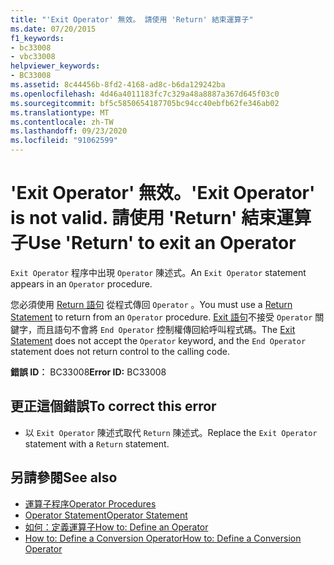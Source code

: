 ```yaml
---
title: "'Exit Operator' 無效。 請使用 'Return' 結束運算子"
ms.date: 07/20/2015
f1_keywords:
- bc33008
- vbc33008
helpviewer_keywords:
- BC33008
ms.assetid: 8c44456b-8fd2-4168-ad8c-b6da129242ba
ms.openlocfilehash: 4d46a4011183fc7c329a48a8887a367d645f03c0
ms.sourcegitcommit: bf5c5850654187705bc94cc40ebfb62fe346ab02
ms.translationtype: MT
ms.contentlocale: zh-TW
ms.lasthandoff: 09/23/2020
ms.locfileid: "91062599"
---
```

# <a name="exit-operator-is-not-valid-use-return-to-exit-an-operator"></a><span data-ttu-id="655ae-103">'Exit Operator' 無效。</span><span class="sxs-lookup"><span data-stu-id="655ae-103">'Exit Operator' is not valid.</span></span> <span data-ttu-id="655ae-104">請使用 'Return' 結束運算子</span><span class="sxs-lookup"><span data-stu-id="655ae-104">Use 'Return' to exit an Operator</span></span>

<span data-ttu-id="655ae-105">`Exit Operator` 程序中出現 `Operator` 陳述式。</span><span class="sxs-lookup"><span data-stu-id="655ae-105">An `Exit Operator` statement appears in an `Operator` procedure.</span></span>  
  
 <span data-ttu-id="655ae-106">您必須使用 [Return 語句](../language-reference/statements/return-statement.md) 從程式傳回 `Operator` 。</span><span class="sxs-lookup"><span data-stu-id="655ae-106">You must use a [Return Statement](../language-reference/statements/return-statement.md) to return from an `Operator` procedure.</span></span> <span data-ttu-id="655ae-107">[Exit 語句](../language-reference/statements/exit-statement.md)不接受 `Operator` 關鍵字，而且語句不會將 `End Operator` 控制權傳回給呼叫程式碼。</span><span class="sxs-lookup"><span data-stu-id="655ae-107">The [Exit Statement](../language-reference/statements/exit-statement.md) does not accept the `Operator` keyword, and the `End Operator` statement does not return control to the calling code.</span></span>  
  
 <span data-ttu-id="655ae-108">**錯誤 ID︰** BC33008</span><span class="sxs-lookup"><span data-stu-id="655ae-108">**Error ID:** BC33008</span></span>  
  
## <a name="to-correct-this-error"></a><span data-ttu-id="655ae-109">更正這個錯誤</span><span class="sxs-lookup"><span data-stu-id="655ae-109">To correct this error</span></span>  
  
- <span data-ttu-id="655ae-110">以 `Exit Operator` 陳述式取代 `Return` 陳述式。</span><span class="sxs-lookup"><span data-stu-id="655ae-110">Replace the `Exit Operator` statement with a `Return` statement.</span></span>  
  
## <a name="see-also"></a><span data-ttu-id="655ae-111">另請參閱</span><span class="sxs-lookup"><span data-stu-id="655ae-111">See also</span></span>

- [<span data-ttu-id="655ae-112">運算子程序</span><span class="sxs-lookup"><span data-stu-id="655ae-112">Operator Procedures</span></span>](../programming-guide/language-features/procedures/operator-procedures.md)
- [<span data-ttu-id="655ae-113">Operator Statement</span><span class="sxs-lookup"><span data-stu-id="655ae-113">Operator Statement</span></span>](../language-reference/statements/operator-statement.md)
- [<span data-ttu-id="655ae-114">如何：定義運算子</span><span class="sxs-lookup"><span data-stu-id="655ae-114">How to: Define an Operator</span></span>](../programming-guide/language-features/procedures/how-to-define-an-operator.md)
- [<span data-ttu-id="655ae-115">How to: Define a Conversion Operator</span><span class="sxs-lookup"><span data-stu-id="655ae-115">How to: Define a Conversion Operator</span></span>](../programming-guide/language-features/procedures/how-to-define-a-conversion-operator.md)
